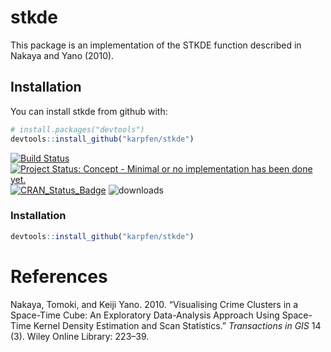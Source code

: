<!-- README.md is generated from README.Rmd. Please edit that file -->
stkde
=====

This package is an implementation of the STKDE function described in Nakaya and Yano (2010).

Installation
------------

You can install stkde from github with:

``` r
# install.packages("devtools")
devtools::install_github("karpfen/stkde")
```

[![Build Status](https://travis-ci.org/karpfen/stkde.svg)](https://travis-ci.org/karpfen/stkde) [![Project Status: Concept - Minimal or no implementation has been done yet.](http://www.repostatus.org/badges/0.1.0/concept.svg)](http://www.repostatus.org/#concept) [![CRAN\_Status\_Badge](http://www.r-pkg.org/badges/version/stkde)](http://cran.r-project.org/web/packages/stkde) ![downloads](http://cranlogs.r-pkg.org/badges/grand-total/stkde)

### Installation

``` r
devtools::install_github("karpfen/stkde")
```

References
==========

Nakaya, Tomoki, and Keiji Yano. 2010. “Visualising Crime Clusters in a Space-Time Cube: An Exploratory Data-Analysis Approach Using Space-Time Kernel Density Estimation and Scan Statistics.” *Transactions in GIS* 14 (3). Wiley Online Library: 223–39.
